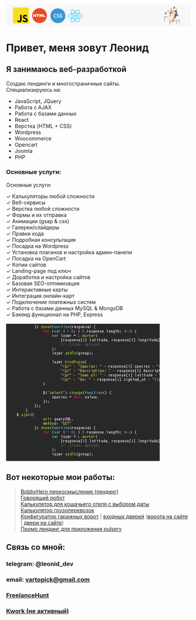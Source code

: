 ![header](header.png)
# Привет, меня зовут Леонид
## Я занимаюсь веб-разработкой <br>
Создаю лендинги и многостраничные сайты. <br>
Специализируюсь на:
- JavaScript,  JQuery
- Работа с AJAX
- Работа с базами данных
- React
- Верстка (HTML + CSS)
- Wordpress
- Woocommerce
- Opencart
- Joomla
- PHP


### Основные услуги:<br>
Основные услуги:

✓ Калькуляторы любой сложности <br>
✓ Веб-сервисы <br>
✓ Верстка любой сложности <br>
✓ Формы и их отправка <br>
✓ Анимации (gsap & css) <br>
✓ Галереи/слайдеры <br>
✓ Правки кода <br>
✓ Подробная консультация <br>
✓ Посадка на Wordpress <br>
✓ Установка плагинов и настройка админ-панели <br>
✓ Посадка на OpenCart <br>
✓ Копии сайтов <br>
✓ Landing-page под ключ <br>
✓ Доработка и настройка сайтов <br>
✓ Базовая SEO-оптимизация <br>
✓ Интерактивные карты <br>
✓ Интеграция онлайн-карт <br>
✓ Подключение платежных систем <br>
✓ Работа с базами данных MySQL & MongoDB <br>
✓ Бэкенд функционал на PHP, Express <br> <br>
![coder](procoder.gif) 
## Вот некоторые мои работы: 
>[BobbyHero переосмысление (лендинг)](https://shpack-tech.github.io/newbobby/)  <br>
>[Говорящий робот](https://shpack-tech.github.io/speaker/) <br>
>[Калькулятор для кошачьего отеля с выбором даты](https://youtu.be/TqXeueEPfqw) <br>
>[Калькулятор грузоперевозок](https://youtu.be/jBh25WwSgQk) <br>
>[Конфигуратор гаражных ворот](https://shpack-tech.github.io/gateCalculator/) | [входных дверей](https://shpack-tech.github.io/dveri/) ([ворота на сайте](https://www.vorota-surgut.ru/promo) | [двери на сайте](https://www.vorota-surgut.ru/aktsiya-vkhodnaya-dver-thermo65)) <br>
>[Промо лендинг для приложения pulsery](https://pulsery.app/) <br>


## Связь со мной:

### telegram: @leonid_dev
### email: vartopick@gmail.com
<!--- ### [VK](https://vk.com/id208033247) --->
### [FreelanceHunt](https://freelancehunt.com/freelancer/neivan23)
### [Kwork (не активный)](https://kwork.ru/user/leonid_____)


